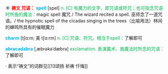 ☀ <font color="red">**祷文 咒语：**</font>
<font color="sky blue">**spell**</font> [spel] 
<font color="#00b050">n. [C] 有魔力的文字，即咒语或符咒；也可指念咒语时所施的魔法：</font>magic spell 魔咒 / The wizard recited a spell. 巫师念了一道咒语。/ the hypnotic spell of the cicadas singing in the trees（比喻用法）林间的蝉鸣所具有的催眠魔力
           
<font color="sky blue">**charm**</font> [tʃɑ:m; 美 tʃɑ:rm]
<font color="#00b050">n. [C] 咒语、符咒。相当于spell：</font>了解即可
            
<font color="sky blue">**abracadabra**</font> [ˌæbrəkəˈdæbrə]
<font color="#00b050">exclamation. 表演魔术、施魔法时所念的咒语：</font>了解即可

· 表示“祷文”的词群见[[13颂扬 祈祷 忏悔]]
